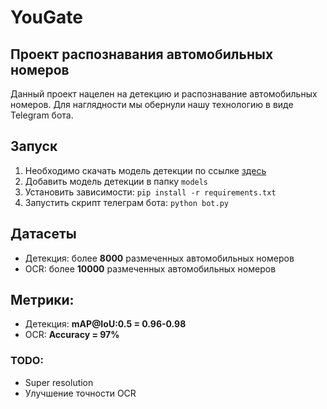 # YouGate
## Проект распознавания автомобильных номеров
Данный проект нацелен на детекцию и распознавание автомобильных номеров. Для наглядности мы обернули нашу технологию в виде Telegram бота.

## Запуск
1. Необходимо скачать модель детекции по ссылке [здесь](https://drive.google.com/file/d/13qNb-OfK8DmZVhSORy--Jho9tNVRWXgx/view?usp=sharing)
2. Добавить модель детекции в папку `models`
3. Установить зависимости: `pip install -r requirements.txt`
4. Запустить скрипт телеграм бота: `python bot.py`

## Датасеты
* Детекция: более **8000** размеченных автомобильных номеров
* OCR: более **10000** размеченных автомобильных номеров

## Метрики:
* Детекция: **mAP@IoU:0.5 = 0.96-0.98**
* OCR: **Accuracy = 97%**

### TODO:
* Super resolution
* Улучшение точности OCR